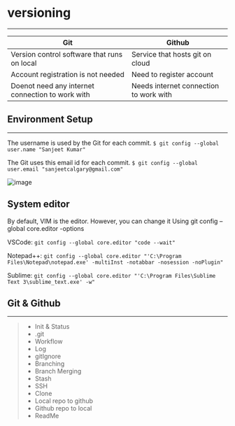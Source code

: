 # versioning
-------------------
| Git | Github |
| ------ | ----------- |
| Version control software that runs on local   | Service that hosts git on cloud |
| Account registration is not needed | Need to register account  |
| Doenot need any internet connection to work with    | Needs internet connection to work with |

## Environment Setup
------------------
The username is used by the Git for each commit.
`$ git config --global user.name "Sanjeet Kumar"`

The Git uses this email id for each commit.
`$ git config --global user.email "sanjeetcalgary@gmail.com"`

![image](https://user-images.githubusercontent.com/103237142/176689395-ec01867b-c14e-424e-8bef-273839e29210.png)

## System editor

By default, VIM is the editor. However, you can change it
Using git config –global core.editor -options

VSCode: `git config --global core.editor "code --wait"`

Notepad++: `git config --global core.editor "'C:\Program Files\Notepad\notepad.exe' -multiInst -notabbar -nosession -noPlugin" `

Sublime: `git config --global core.editor "'C:\Program Files\Sublime Text 3\sublime_text.exe' -w"`

## Git & Github
------------------
> - Init & Status
> - .git
> - Workflow
> - Log
> - gitIgnore
> - Branching
> - Branch Merging
> - Stash
> - SSH
> - Clone
> - Local repo to github
> - Github repo to local
> - ReadMe
